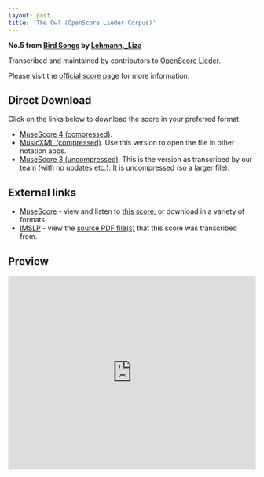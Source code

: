 ```yaml
---
layout: post
title: 'The Owl (OpenScore Lieder Corpus)'
---
```


__No.5 from [Bird Songs](https://fourscoreandmore.org/openscore/lieder/Lehmann,_Liza/Bird_Songs/) by [Lehmann,_Liza](https://fourscoreandmore.org/openscore/lieder/Lehmann,_Liza)__

Transcribed and maintained by contributors to [OpenScore Lieder].

Please visit the [official score page] for more information.

[official score page]: https://musescore.com/openscore-lieder-corpus/scores/6424314
[OpenScore Lieder]: https://musescore.com/openscore-lieder-corpus

## Direct Download

Click on the links below to download the score in your preferred format:
- [MuseScore 4 (compressed)](https://fourscoreandmore.org/openscore/lieder/Lehmann,_Liza/Bird_Songs/5_The_Owl.mscz).
- [MusicXML (compressed)](https://fourscoreandmore.org/openscore/lieder/Lehmann,_Liza/Bird_Songs/5_The_Owl.mxl). Use this version to open the file in other notation apps.
- [MuseScore 3 (uncompressed)](https://raw.githubusercontent.com/OpenScore/Lieder/refs/heads/main/scores/Lehmann,_Liza/Bird_Songs/5_The_Owl/lc6424314.mscx). This is the version as transcribed by our team (with no updates etc.). It is uncompressed (so a larger file).

## External links

- [MuseScore] - view and listen to [this score][MuseScore], or download in a variety of formats.
- [IMSLP] - view the [source PDF file(s)][IMSLP] that this score was transcribed from.

[MuseScore]: https://musescore.com/score/6424314
[IMSLP]: https://imslp.org/wiki/Special:ReverseLookup/226386

## Preview

<iframe width="100%" height="394" src="https://musescore.com/openscore-lieder-corpus/scores/6424314/embed" frameborder="0" allowfullscreen allow="autoplay; fullscreen"></iframe>
